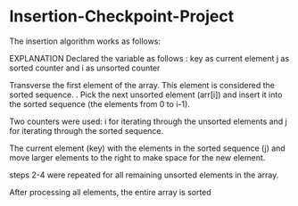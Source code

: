 # Insertion-Checkpoint-Project
The insertion algorithm works as follows:

EXPLANATION
Declared the variable as follows : key as current element j as sorted counter and i as unsorted counter

Transverse the first element of the array. This element is considered the sorted sequence. . Pick the next unsorted element (arr[i]) and insert it into the sorted sequence (the elements from 0 to i-1).

Two counters were used: i for iterating through the unsorted elements and j for iterating through the sorted sequence.

The current element (key) with the elements in the sorted sequence (j) and move larger elements to the right to make space for the new element.

steps 2-4 were repeated for all remaining unsorted elements in the array.

After processing all elements, the entire array is sorted
